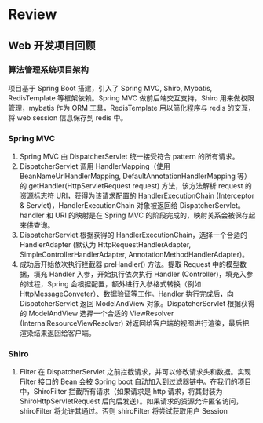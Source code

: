 # Review
## Web 开发项目回顾
### 算法管理系统项目架构
项目基于 Spring Boot 搭建，引入了 Spring MVC, Shiro, Mybatis, RedisTemplate 等框架依赖。Spring MVC 做前后端交互支持，Shiro 用来做权限管理，mybatis 作为 ORM 工具，RedisTemplate 用以简化程序与 redis 的交互，将 web session 信息保存到 redis 中。
### Spring MVC
1. Spring MVC 由 DispatcherServlet 统一接受符合 pattern 的所有请求。
2. DispatcherServlet 调用 HandlerMapping（使用 BeanNameUrlHandlerMapping, DefaultAnnotationHandlerMapping 等）的 getHandler(HttpServletRequest request) 方法，该方法解析 request 的资源标志符 URI，获得为该请求配置的 HandlerExecutionChain (Interceptor & Servlet)，HandlerExecutionChain 对象被返回给 DispatcherServlet。handler 和 URI 的映射是在 Spring MVC 的阶段完成的，映射关系会被保存起来供查询。
3. DispatcherServlet 根据获得的 HandlerExecutionChain，选择一个合适的 HandlerAdapter (默认为 HttpRequestHandlerAdapter, SimpleControllerHandlerAdapter, AnnotationMethodHandlerAdapter)。
4. 成功后开始依次执行拦截器 preHandler() 方法。提取 Request 中的模型数据，填充 Handler 入参，开始执行依次执行 Handler (Controller)，填充入参的过程，Spring 会根据配置，额外进行入参格式转换（例如 HttpMessageConveter）、数据验证等工作。Handler 执行完成后，向 DispatcherServlet 返回 ModelAndView 对象。DispatcherServlet 根据获得的 ModelAndView 选择一个合适的 ViewResolver (InternalResourceViewResolver) 对返回给客户端的视图进行渲染，最后把渲染结果返回给客户端。
### Shiro
1. Filter 在 DispatcherServlet 之前拦截请求，并可以修改请求头和数据。实现 Filter 接口的 Bean 会被 Spring boot 自动加入到过滤器链中。在我们的项目中，ShiroFilter 拦截所有请求（如果请求是 http 请求，将其封装为 ShiroHttpServletRequest 后向后发送）。如果请求的资源允许匿名访问，shiroFilter 将允许其通过。否则 shiroFilter 将尝试获取用户 Session